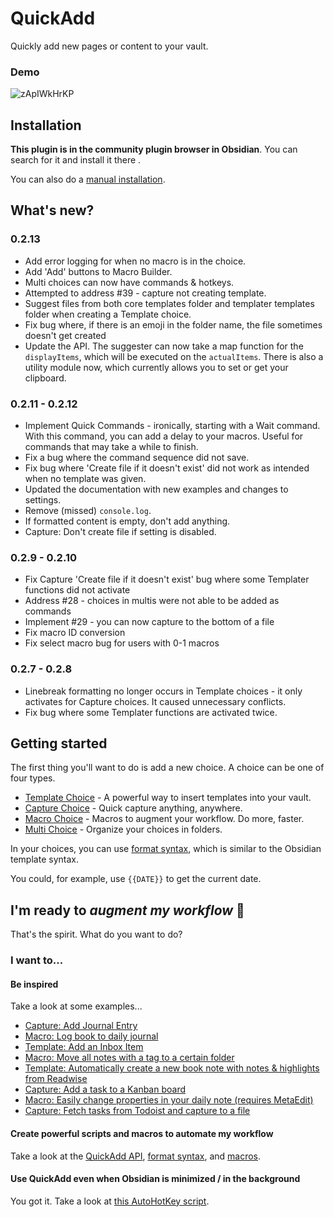 # QuickAdd
Quickly add new pages or content to your vault.
### Demo
![zApIWkHrKP](https://user-images.githubusercontent.com/29108628/121762835-bb8b2e80-cb38-11eb-8ef6-b65700526caf.gif)

## Installation
**This plugin is in the community plugin browser in Obsidian**. You can search for it and install it there .

You can also do a [manual installation](docs/ManualInstallation.md).

## What's new?
### 0.2.13
- Add error logging for when no macro is in the choice.
- Add 'Add' buttons to Macro Builder.
- Multi choices can now have commands & hotkeys.
- Attempted to address #39 - capture not creating template.
- Suggest files from both core templates folder and templater templates folder when creating a Template choice.
- Fix bug where, if there is an emoji in the folder name, the file sometimes doesn't get created
- Update the API. The suggester can now take a map function for the `displayItems`, which will be executed on the `actualItems`. There is also a utility module now, which currently allows you to set or get your clipboard.


### 0.2.11 - 0.2.12
- Implement Quick Commands - ironically, starting with a Wait command. With this command, you can add a delay to your macros. Useful for commands that may take a while to finish.
- Fix a bug where the command sequence did not save.
- Fix bug where 'Create file if it doesn't exist' did not work as intended when no template was given.
- Updated the documentation with new examples and changes to settings.
- Remove (missed) `console.log`.
- If formatted content is empty, don't add anything.
- Capture: Don't create file if setting is disabled.

### 0.2.9 - 0.2.10
- Fix Capture 'Create file if it doesn't exist' bug where some Templater functions did not activate
- Address #28 - choices in multis were not able to be added as commands
- Implement #29 - you can now capture to the bottom of a file
- Fix macro ID conversion
- Fix select macro bug for users with 0-1 macros

### 0.2.7 - 0.2.8
- Linebreak formatting no longer occurs in Template choices - it only activates for Capture choices. It caused unnecessary conflicts.
- Fix bug where some Templater functions are activated twice.

## Getting started
The first thing you'll want to do is add a new choice. A choice can be one of four types.
- [Template Choice](docs/Choices/TemplateChoice.md) - A powerful way to insert templates into your vault.
- [Capture Choice](docs/Choices/CaptureChoice.md) - Quick capture anything, anywhere.
- [Macro Choice](docs/Choices/MacroChoice.md) - Macros to augment your workflow. Do more, faster.
- [Multi Choice](docs/Choices/MultiChoice.md) - Organize your choices in folders.

In your choices, you can use [format syntax](docs/FormatSyntax.md), which is similar to the Obsidian template syntax.

You could, for example, use ``{{DATE}}`` to get the current date.

## I'm ready to _augment my workflow_ 🚀
That's the spirit. What do you want to do?

### I want to...
#### Be inspired
Take a look at some examples...
- [Capture: Add Journal Entry](docs/Examples/Capture_AddJournalEntry.md)
- [Macro: Log book to daily journal](docs/Examples/Macro_LogBookToDailyJournal.md)
- [Template: Add an Inbox Item](docs/Examples/Template_AddAnInboxItem.md)
- [Macro: Move all notes with a tag to a certain folder](docs/Examples/Macro_MoveNotesWithATagToAFolder.md)
- [Template: Automatically create a new book note with notes & highlights from Readwise](docs/Examples/Template_AutomaticBookNotesFromReadwise.md)
- [Capture: Add a task to a Kanban board](docs/Examples/Capture_AddTaskToKanbanBoard.md)
- [Macro: Easily change properties in your daily note (requires MetaEdit)](docs/Examples/Macro_ChangePropertyInDailyNotes.md)
- [Capture: Fetch tasks from Todoist and capture to a file](docs/Examples/Capture_FetchTasksFromTodoist.md)

#### Create powerful scripts and macros to automate my workflow
Take a look at the [QuickAdd API](docs/QuickAddAPI.md), [format syntax](docs/FormatSyntax.md), and [macros](docs/Choices/MacroChoice.md).

#### Use QuickAdd even when Obsidian is minimized / in the background
You got it. Take a look at [this AutoHotKey script](docs/AHK_OpenQuickAddFromDesktop.md).


